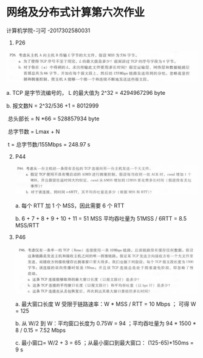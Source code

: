 # 网络及分布式计算第六次作业

计算机学院-刁可 -2017302580031

1. P26

![image-20200408093942564](网络及分布式计算第六次作业.assets/image-20200408093942564.png)

a. TCP 是字节流编号的， L 的最大值为 2^32 = 4294967296 byte

b. 报文数N = 2^32/536 +1 = 8012999

​     总头部长 = N *66 = 528857934 byte

​     总字节数 = Lmax + N 

​     t = 总字节数/155Mbps = 248.97 s

2. P44

   ![image-20200408094641838](网络及分布式计算第六次作业.assets/image-20200408094641838.png)

   a. 每个 RTT 加 1 个 MSS，因此需要 6 个 RTT

   b. 6 + 7 + 8 + 9 + 10 + 11 = 51 MSS
       平均吞吐量为 51MSS / 6RTT = 8.5 MSS/RTT

3. P46

   ![image-20200408095448469](网络及分布式计算第六次作业.assets/image-20200408095448469.png)

   a. 最大窗口长度 W 受限于链路速率：W * MSS / RTT = 10 Mbps ； 可得 W = 125

   b. 从 W/2 到 W：平均窗口长度为 0.75W = 94 ；平均吞吐量为 94 * 1500 * 8 / 0.15 = 7.52 Mbps

   c. 最小窗口= W/2 + 3 = 65 ；从最小窗口到最大窗口： (125-65)*150ms = 9 s